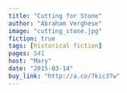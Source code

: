 ```yaml
---
title: "Cutting for Stone"
author: "Abraham Verghese"
image: "cutting_stone.jpg"
fiction: true
tags: [historical fiction]
pages: 541
host: "Mary"
date: "2015-03-14"
buy_link: "http://a.co/7kic37w"
---
```

